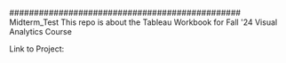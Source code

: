 ############################################### Midterm_Test
This repo is about the Tableau Workbook for Fall '24 Visual Analytics Course

Link to Project: 
